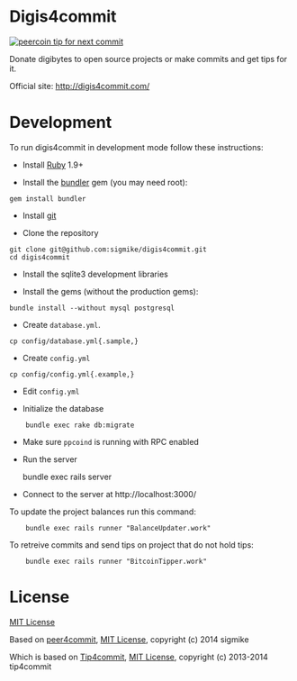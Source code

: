 Digis4commit
==========

[![peercoin tip for next commit](http://peer4commit.com/projects/16.svg)](http://peer4commit.com/projects/16)


Donate digibytes to open source projects or make commits and get tips for it.

Official site: http://digis4commit.com/

Development
===========

To run digis4commit in development mode follow these instructions:

* Install [Ruby](https://www.ruby-lang.org/en/downloads/) 1.9+

* Install the [bundler](http://bundler.io/) gem (you may need root):
```
gem install bundler
```

* Install [git](http://git-scm.com/downloads)

* Clone the repository
```
git clone git@github.com:sigmike/digis4commit.git
cd digis4commit
```

* Install the sqlite3 development libraries

* Install the gems (without the production gems):
```
bundle install --without mysql postgresql
```

* Create `database.yml`.
```
cp config/database.yml{.sample,}
```

* Create `config.yml`
```
cp config/config.yml{.example,}
```

* Edit `config.yml`

* Initialize the database
```
    bundle exec rake db:migrate
```

* Make sure `ppcoind` is running with RPC enabled

* Run the server


    bundle exec rails server

* Connect to the server at http://localhost:3000/


To update the project balances run this command:
```
    bundle exec rails runner "BalanceUpdater.work"
```

To retreive commits and send tips on project that do not hold tips:
```
    bundle exec rails runner "BitcoinTipper.work"
```

License
=======

[MIT License](https://github.com/sigmike/digis4commit/blob/master/LICENSE)

Based on [peer4commit](http://peer4commit.com/), [MIT License](https://github.com/sigmike/peer4commit/blob/master/LICENSE), copyright (c) 2014 sigmike

Which is based on [Tip4commit](http://tip4commit.com/), [MIT License](https://github.com/tip4commit/tip4commit/blob/master/LICENSE), copyright (c) 2013-2014 tip4commit

